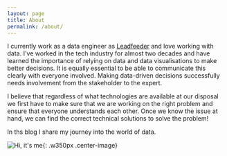 ```yaml
---
layout: page
title: About
permalink: /about/
---
```

I currently work as a data engineer as [Leadfeeder](https://leadfeeder.com) and love
working with data. I've worked in the tech industry for almost two decades and
have learned the importance of relying on data and data visualisations to make
better decisions. It is equally essential to be able to communicate this
clearly with everyone involved. Making data-driven decisions successfully needs
involvement from the stakeholder to the expert.

I believe that regardless of what technologies are available at our disposal we
first have to make sure that we are working on the right problem and ensure
that everyone understands each other. Once we know the issue at hand, we can
find the correct technical solutions to solve the problem!

In ths blog I share my journey into the world of data.

![Hi, it's me](/assets/images/me.png){: .w350px .center-image}
